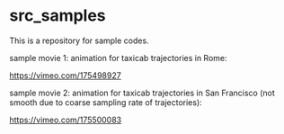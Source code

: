 # src_samples
This is a repository for sample codes.

sample movie 1: animation for taxicab trajectories in Rome:

https://vimeo.com/175498927


sample movie 2: animation for taxicab trajectories in San Francisco (not smooth due to coarse sampling rate of trajectories):

https://vimeo.com/175500083
